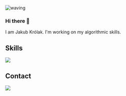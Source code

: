 ![waving](https://capsule-render.vercel.app/api?type=waving&height=200&text=PolishFighter%20&fontAlignY=45&animation=fadeIn&color=0:FF5D3D,100:3dc5ff&fontColor=FFFFFF)
### Hi there 👋
I am Jakub Królak.  I'm working on my algorithmic skills. <br>
<h2>Skills</h2>
<img src="https://skillicons.dev/icons?i=cpp,cs,linux,python,unity,arduino,pr,html,css">
<h2>Contact</h2>
<a href="https://discordapp.com/users/816286177137131530"><img src="https://skillicons.dev/icons?i=discord"></a>
